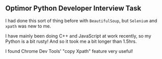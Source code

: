 ## Optimor Python Developer Interview Task

I had done this sort of thing before with `BeautifulSoup`, but `Selenium` and `xpath` was new to me.

I have mainly been doing C++ and JavaScript at work recently, so my Python is a bit rusty! And so it took me a bit longer than 1.5hrs.

I found Chrome Dev Tools' "copy Xpath" feature very useful!

